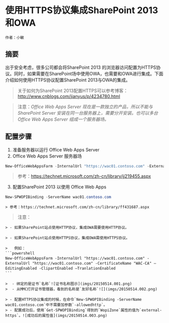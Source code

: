 # 使用HTTPS协议集成SharePoint 2013和OWA
    作者：小敏

## 摘要
出于安全考虑，很多公司都会将SharePoint 2013 的浏览器访问配置为HTTPS协议。同时，如果需要在SharePoint场中使用OWA，也需要和OWA进行集成。下面介绍如何使用HTTPS协议配置SharePoint 2013与OWA的集成。

> 关于如何为SharePoint 2013配置HTTPS可以参考博客：http://www.cnblogs.com/jianyus/p/4234780.html

> 注意：*Office Web Apps Server 现在是一款独立的产品，所以不能与SharePoint Server 安装在同一台服务器上，需要分开安装。也可以多台Office Web Apps Server 组成一个服务器场。*

## 配置步骤

1. 准备服务器以运行 Office Web Apps Server
2. Office Web Apps Server 服务器场
```powershell
New-OfficeWebAppsFarm -InternalUrl "https://wac01.contoso.com" -ExternalUrl "https://wac01.contoso.com" -CertificateName "WAC-CA" –EditingEnabled -ClipartEnabled –TranlationEnabled
```
> 参考：https://technet.microsoft.com/zh-cn/library/jj219455.aspx

3. 配置SharePoint 2013 以使用 Office Web Apps
```powershell
New-SPWOPIBinding -ServerName wac01.contoso.com
```
    > 参考：https://technet.microsoft.com/zh-cn/library/ff431687.aspx


> 注意：

    > - 如果SharePoint站点使用HTTP协议，集成OWA需要使用HTTP协议。

    > - 如果SharePoint站点使用HTTPS协议，集成OWA需使用HTTPS协议。

    >   例如：
    ```powershell
    New-OfficeWebAppsFarm -InternalUrl "https://wac01.contoso.com" -ExternalUrl "https://wac01.contoso.com" -CertificateName "WAC-CA" –EditingEnabled -ClipartEnabled –TranlationEnabled
    ```

    >  - 绑定的是证书`名称`![证书名称图示](imgs/20150514.001.png)
    >  - 从MMC打开证书管理器，看到的名称是`友好名称`![](imgs/20150514.002.png)

    > - 配置HTTPS协议集成的时候，在命令`New-SPWOPIBinding -ServerName wac01.contoso.com`中不需要加参数`-allowedhttp`。
    > - 配置成功后，使用`Get-SPWOPIBinding`得到的`WopiZone`属性的值为`external-https`。![成功后的属性值](imgs/20150514.003.png)


